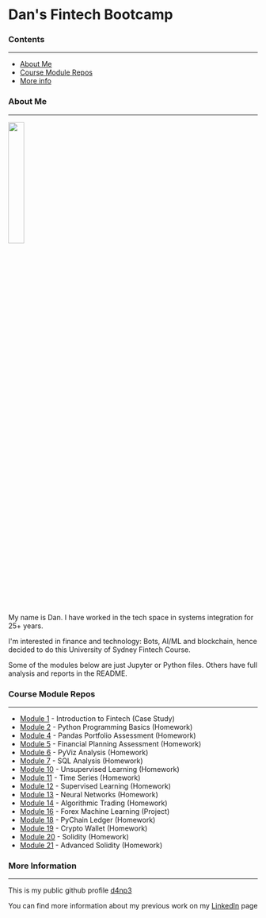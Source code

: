 # Dan's Fintech Bootcamp

### Contents
***

* [About Me](#about-me)
* [Course Module Repos](#course-module-repos)
* [More info](#more-information)

### About Me
***

<p>
<img src="img/profile.jpg" width=25% height=25%> <br />
</p>

My name is Dan. I have worked in the tech space in systems integration for 25+ years.

I'm interested in finance and technology: Bots, AI/ML and blockchain, hence decided to do this University of Sydney Fintech Course.

Some of the modules below are just Jupyter or Python files. Others have full analysis and reports in the README.

### Course Module Repos
***

* [Module 1](https://github.com/d4np3/module-1) - Introduction to Fintech (Case Study)
* [Module 2](https://github.com/d4np3/python-homework) - Python Programming Basics (Homework)
* [Module 4](https://github.com/d4np3/pandas-portfolio) - Pandas Portfolio Assessment (Homework)
* [Module 5](https://github.com/d4np3/finance-plan) - Financial Planning Assessment (Homework)
* [Module 6](https://github.com/d4np3/pyviz-analysis) - PyViz Analysis (Homework)
* [Module 7](https://github.com/d4np3/sql-analysis) - SQL Analysis (Homework)
* [Module 10](https://github.com/d4np3/unsup_learn) - Unsupervised Learning (Homework)
* [Module 11](https://github.com/d4np3/time-series) - Time Series (Homework)
* [Module 12](https://github.com/d4np3/sup-learn) - Supervised Learning (Homework)
* [Module 13](https://github.com/d4np3/neural-networks) - Neural Networks (Homework)
* [Module 14](https://github.com/d4np3/algo-trade) - Algorithmic Trading (Homework)
* [Module 16](https://github.com/d4np3/forex-ml) - Forex Machine Learning (Project)
* [Module 18](https://github.com/d4np3/pychain) - PyChain Ledger (Homework)
* [Module 19](https://github.com/d4np3/wallets) - Crypto Wallet (Homework)
* [Module 20](https://github.com/d4np3/solidity) - Solidity (Homework)
* [Module 21](https://github.com/d4np3/adv-solidity) - Advanced Solidity (Homework)

### More Information
***

This is my public github profile [d4np3](https://github.com/d4np3)

You can find more information about my previous work on my [LinkedIn](https://www.linkedin.com/in/dfp/) page
